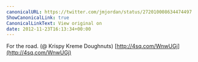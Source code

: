 ```yaml
---
canonicalURL: https://twitter.com/jmjordan/status/272010008634474497
ShowCanonicalLink: true
CanonicalLinkText: View original on
date: 2012-11-23T16:13:34+00:00
---
```

For the road. (@ Krispy Kreme Doughnuts) [http://4sq.com/WnwUGj](http://4sq.com/WnwUGj)